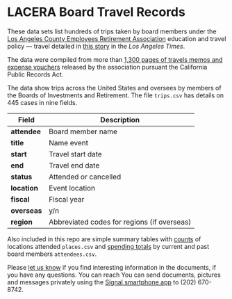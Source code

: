 # LACERA Board Travel Records

These data sets list hundreds of trips taken by board members under the [Los Angeles County Employees Retirement Association](https://www.lacera.com/home/index.html) education and travel policy — travel detailed in [this story](https://www.latimes.com/california/story/2019-07-28/la-me-pension-travel-costs-lacera) in the *Los Angeles Times*. 

The data were compiled from more than [1,300 pages of travels memos and expense vouchers](https://www.documentcloud.org/search/projectid:45052-LACERA) released by the association pursuant the California Public Records Act. 

The data show trips across the United States and oversees by members of the Boards of Investments and Retirement. The file `trips.csv` has details on 445 cases in nine fields.

Field | Description
------------ | ------------- 
**attendee** | Board member name
**title** | Name event
**start** | Travel start date
**end** | Travel end date
**status** | Attended or cancelled
**location** | Event location
**fiscal** | Fiscal year
**overseas** | y/n
**region** | Abbreviated codes for regions (if overseas)

Also included in this repo are simple summary tables with [counts](https://github.com/stiles/data/blob/master/lacera-board-travel-expenses/places.csv) of locations attended `places.csv` and [spending totals](https://github.com/stiles/data/blob/master/lacera-board-travel-expenses/attendees.csv) by current and past board members `attendees.csv`.

Please [let us know](mailto:matt.stiles@latimes.com) if you find interesting information in the documents, if you have any questions. You can reach You can send documents, pictures and messages privately using the [Signal smartphone app](https://signal.org/) to (202) 670-8742.